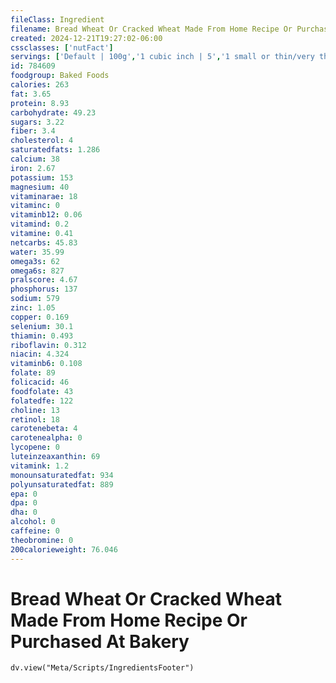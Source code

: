 ```yaml
---
fileClass: Ingredient
filename: Bread Wheat Or Cracked Wheat Made From Home Recipe Or Purchased At Bakery
created: 2024-12-21T19:27:02-06:00
cssclasses: ['nutFact']
servings: ['Default | 100g','1 cubic inch | 5','1 small or thin/very thin slice | 33','1 medium or regular slice | 44','1 large or thick slice | 55','1 slice, crust not eaten | 20']
id: 784609
foodgroup: Baked Foods
calories: 263
fat: 3.65
protein: 8.93
carbohydrate: 49.23
sugars: 3.22
fiber: 3.4
cholesterol: 4
saturatedfats: 1.286
calcium: 38
iron: 2.67
potassium: 153
magnesium: 40
vitaminarae: 18
vitaminc: 0
vitaminb12: 0.06
vitamind: 0.2
vitamine: 0.41
netcarbs: 45.83
water: 35.99
omega3s: 62
omega6s: 827
pralscore: 4.67
phosphorus: 137
sodium: 579
zinc: 1.05
copper: 0.169
selenium: 30.1
thiamin: 0.493
riboflavin: 0.312
niacin: 4.324
vitaminb6: 0.108
folate: 89
folicacid: 46
foodfolate: 43
folatedfe: 122
choline: 13
retinol: 18
carotenebeta: 4
carotenealpha: 0
lycopene: 0
luteinzeaxanthin: 69
vitamink: 1.2
monounsaturatedfat: 934
polyunsaturatedfat: 889
epa: 0
dpa: 0
dha: 0
alcohol: 0
caffeine: 0
theobromine: 0
200calorieweight: 76.046
---
```


# Bread Wheat Or Cracked Wheat Made From Home Recipe Or Purchased At Bakery

```dataviewjs
dv.view("Meta/Scripts/IngredientsFooter")
```